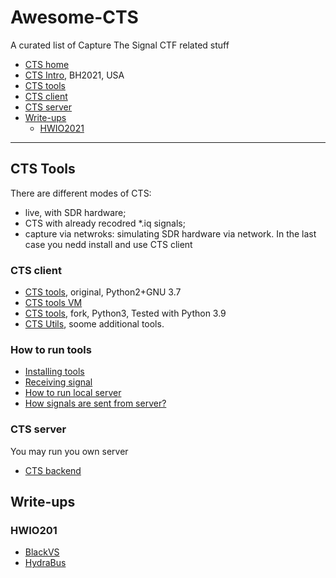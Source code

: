 # Awesome-CTS
A curated list of Capture The Signal CTF related stuff

- [CTS home](https://cts.ninja/)
- [CTS Intro](https://github.com/capturethesignal/cts-website/blob/master/bhusa2021/BHArsenal21_cts.pdf), BH2021, USA
- [CTS tools](#CTS-Tools)
- [CTS client](#CTS-client)
- [CTS server](#CTS-server)
- [Write-ups](#Write-ups)
  - [HWIO2021](#HWIO2021)

- - -

## CTS Tools
There are different modes of CTS:
- live, with SDR hardware;
- CTS with already recodred \*.iq signals;
- capture via netwroks: simulating SDR hardware via network. In the last case you nedd install and use CTS client
 
### CTS client

- [CTS tools](https://github.com/capturethesignal/cts-tools), original, Python2+GNU 3.7
- [CTS tools VM](https://cts.ninja/downloads/)
- [CTS tools](https://github.com/BlackVS/cts-tools), fork, Python3, Tested with Python 3.9
- [CTS Utils](https://github.com/BlackVS/cts-utils), soome additional tools.

### How to run tools
- [Installing tools](cts-tools.md)
- [Receiving signal](cts-get-signal.md)
- [How to run local server](cts-utils.md)
- [How signals are sent from server?](cts-signals.md)

### CTS server
You may run you own server
- [CTS backend](https://github.com/capturethesignal/cts-backend)

## Write-ups

### HWIO201

- [BlackVS](https://github.com/BlackVS/CTFs/tree/master/HWIO2021/CTS)
- [HydraBus](https://hydrabus.com/CTS/HWIO_2021_CTS_Signal5_solution_BVE_10July2021.pdf)
